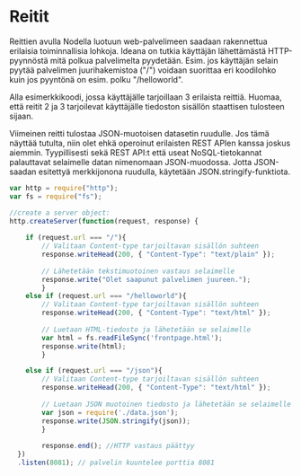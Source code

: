 # Reitit

Reittien avulla Nodella luotuun web-palvelimeen saadaan rakennettua erilaisia toiminnallisia lohkoja. Ideana on tutkia käyttäjän lähettämästä HTTP-pyynnöstä mitä polkua palvelimelta pyydetään. Esim. jos käyttäjän selain pyytää palvelimen juurihakemistoa \("/"\) voidaan suorittaa eri koodilohko kuin jos pyyntönä on esim. polku "/helloworld".

Alla esimerkkikoodi, jossa käyttäjälle tarjoillaan 3 erilaista reittiä. Huomaa, että reitit 2 ja 3 tarjoilevat käyttäjälle tiedoston sisällön staattisen tulosteen sijaan. 

Viimeinen reitti tulostaa JSON-muotoisen datasetin ruudulle. Jos tämä näyttää tutulta, niin olet ehkä operoinut erilaisten REST APIen kanssa joskus aiemmin. Tyypillisesti sekä REST API:t että useat NoSQL-tietokannat palauttavat selaimelle datan nimenomaan JSON-muodossa. Jotta JSON-saadan esitettyä merkkijonona ruudulla, käytetään JSON.stringify-funktiota.

```javascript
var http = require("http");
var fs = require("fs");

//create a server object:
http.createServer(function(request, response) {
     
    if (request.url === "/"){
        // Valitaan Content-type tarjoiltavan sisällön suhteen
        response.writeHead(200, { "Content-Type": "text/plain" });
        
        // Lähetetään tekstimuotoinen vastaus selaimelle
        response.write("Olet saapunut palvelimen juureen.");
        } 
    else if (request.url === "/helloworld"){  
        // Valitaan Content-type tarjoiltavan sisällön suhteen
        response.writeHead(200, { "Content-Type": "text/html" });
        
        // Luetaan HTML-tiedosto ja lähetetään se selaimelle
        var html = fs.readFileSync('frontpage.html');
        response.write(html);
        } 

    else if (request.url === "/json"){
        // Valitaan Content-type tarjoiltavan sisällön suhteen
        response.writeHead(200, { "Content-Type": "text/html" });
        
        // Luetaan JSON muotoinen tiedosto ja lähetetään se selaimelle
        var json = require('./data.json');      
        response.write(JSON.stringify(json));
        } 
        
        response.end(); //HTTP vastaus päättyy
  })
  .listen(8081); // palvelin kuuntelee porttia 8081

```

## 

